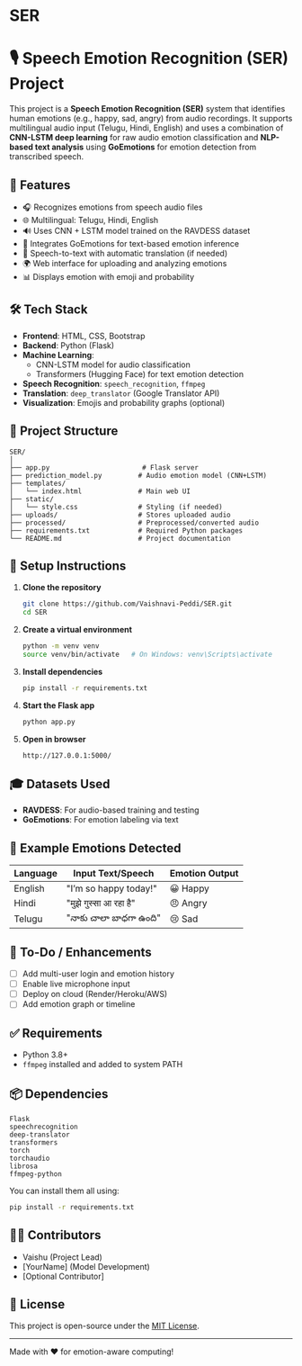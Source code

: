 # SER
# 🎙️ Speech Emotion Recognition (SER) Project

This project is a **Speech Emotion Recognition (SER)** system that identifies human emotions (e.g., happy, sad, angry) from audio recordings. It supports multilingual audio input (Telugu, Hindi, English) and uses a combination of **CNN-LSTM deep learning** for raw audio emotion classification and **NLP-based text analysis** using **GoEmotions** for emotion detection from transcribed speech.

## 🚀 Features

- 🎧 Recognizes emotions from speech audio files
- 🌐 Multilingual: Telugu, Hindi, English
- 🔊 Uses CNN + LSTM model trained on the RAVDESS dataset
- 🧠 Integrates GoEmotions for text-based emotion inference
- 🔄 Speech-to-text with automatic translation (if needed)
- 🌍 Web interface for uploading and analyzing emotions
- 📊 Displays emotion with emoji and probability

## 🛠️ Tech Stack

- **Frontend**: HTML, CSS, Bootstrap
- **Backend**: Python (Flask)
- **Machine Learning**:
  - CNN-LSTM model for audio classification
  - Transformers (Hugging Face) for text emotion detection
- **Speech Recognition**: `speech_recognition`, `ffmpeg`
- **Translation**: `deep_translator` (Google Translator API)
- **Visualization**: Emojis and probability graphs (optional)

## 📁 Project Structure

```
SER/
│
├── app.py                       # Flask server
├── prediction_model.py         # Audio emotion model (CNN+LSTM)
├── templates/
│   └── index.html              # Main web UI
├── static/
│   └── style.css               # Styling (if needed)
├── uploads/                    # Stores uploaded audio
├── processed/                  # Preprocessed/converted audio
├── requirements.txt            # Required Python packages
└── README.md                   # Project documentation
```

## 🔧 Setup Instructions

1. **Clone the repository**
   ```bash
   git clone https://github.com/Vaishnavi-Peddi/SER.git
   cd SER
   ```

2. **Create a virtual environment**
   ```bash
   python -m venv venv
   source venv/bin/activate   # On Windows: venv\Scripts\activate
   ```

3. **Install dependencies**
   ```bash
   pip install -r requirements.txt
   ```

4. **Start the Flask app**
   ```bash
   python app.py
   ```

5. **Open in browser**
   ```
   http://127.0.0.1:5000/
   ```

## 🎓 Datasets Used

- **RAVDESS**: For audio-based training and testing
- **GoEmotions**: For emotion labeling via text

## 🧪 Example Emotions Detected

| Language | Input Text/Speech         | Emotion Output |
|----------|----------------------------|----------------|
| English  | "I’m so happy today!"      | 😀 Happy       |
| Hindi    | "मुझे गुस्सा आ रहा है"     | 😠 Angry       |
| Telugu   | "నాకు చాలా బాధగా ఉంది"     | 😢 Sad         |

## 📌 To-Do / Enhancements

- [ ] Add multi-user login and emotion history
- [ ] Enable live microphone input
- [ ] Deploy on cloud (Render/Heroku/AWS)
- [ ] Add emotion graph or timeline

## ✅ Requirements

- Python 3.8+
- `ffmpeg` installed and added to system PATH

## 📦 Dependencies

```
Flask
speechrecognition
deep-translator
transformers
torch
torchaudio
librosa
ffmpeg-python
```

You can install them all using:
```bash
pip install -r requirements.txt
```

## 🧑‍💻 Contributors

- Vaishu (Project Lead)
- [YourName] (Model Development)
- [Optional Contributor]

## 📄 License

This project is open-source under the [MIT License](LICENSE).

---

Made with ❤️ for emotion-aware computing!

